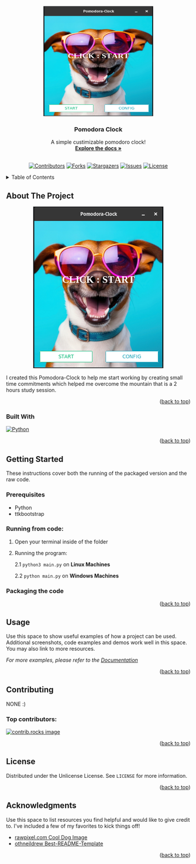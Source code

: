 <a id="readme-top"></a>

<!-- PROJECT LOGO -->
<br />
<div align="center">
  <a href="https://www.rawpixel.com/image/12053935/image-background-dog-face">
    <img src="images/final.png" alt="Logo" width="300" height="300">
  </a>

  <h3 align="center">Pomodora Clock</h3>

  <p align="center">
    A simple custimizable pomodoro clock!
    <br />
    <a href="https://github.com/Ryan-Goosen/Pomodora-Clock"><strong>Explore the docs »</strong></a>
    <br />
    <br />
  </p>
</div>


<div align="center">
<!-- Shields -->

  [![Contributors][contributors-shield]][contributors-url] [![Forks][forks-shield]][forks-url] [![Stargazers][stars-shield]][stars-url] [![Issues][issues-shield]][issues-url] [![License][license-shield]][license-url]

</div>

<!-- [![LinkedIn][linkedin-shield]][linkedin-url] -->


<!-- TABLE OF CONTENTS -->
<details>
  <summary>Table of Contents</summary>
  <ol>
    <li>
      <a href="#about-the-project">About The Project</a>
      <ul>
        <li><a href="#built-with">Built With</a></li>
      </ul>
    </li>
    <li>
      <a href="#getting-started">Getting Started</a>
      <ul>
        <li><a href="#prerequisites">Prerequisites</a></li>
        <li><a href="#installation">Installation</a></li>
      </ul>
    </li>
    <li><a href="#usage">Usage</a></li>
    <li><a href="#roadmap">Roadmap</a></li>
    <li><a href="#contributing">Contributing</a></li>
    <li><a href="#license">License</a></li>
    <li><a href="#contact">Contact</a></li>
    <li><a href="#acknowledgments">Acknowledgments</a></li>
  </ol>
</details>



<!-- ABOUT THE PROJECT -->
## About The Project

<div align="center">

![Product Name Screen Shot][product-screenshot]

</div>


I created this Pomodora-Clock to help me start working by creating small time commitments which helped me overcome the mountain that is a 2 hours study session.


<p align="right">(<a href="#readme-top">back to top</a>)</p>



### Built With

[![Python][Python]][Python]

<p align="right">(<a href="#readme-top">back to top</a>)</p>



<!-- GETTING STARTED -->
## Getting Started

These instructions cover both the running of the packaged version and the raw code.

### Prerequisites
- Python
- ttkbootstrap

### Running from code:
1. Open your terminal inside of the folder
2. Running the program:

   2.1 `python3 main.py` on **Linux Machines**

   2.2 `python main.py` on **Windows Machines** 

### Packaging the code

<p align="right">(<a href="#readme-top">back to top</a>)</p>



<!-- USAGE EXAMPLES -->
## Usage

Use this space to show useful examples of how a project can be used. Additional screenshots, code examples and demos work well in this space. You may also link to more resources.

_For more examples, please refer to the [Documentation](https://example.com)_

<p align="right">(<a href="#readme-top">back to top</a>)</p>


<!-- CONTRIBUTING -->
## Contributing

NONE :)

### Top contributors:
<a href="https://github.com/Ryan-Goosen/Pomodora-Clock/graphs/contributors">
  <img src="https://contrib.rocks/image?repo=Ryan-Goosen/Pomodora-Clock" alt="contrib.rocks image" />
</a>

<p align="right">(<a href="#readme-top">back to top</a>)</p>



<!-- LICENSE -->
## License

Distributed under the Unlicense License. See `LICENSE` for more information.

<p align="right">(<a href="#readme-top">back to top</a>)</p>


<!-- ACKNOWLEDGMENTS -->
## Acknowledgments

Use this space to list resources you find helpful and would like to give credit to. I've included a few of my favorites to kick things off!

* [rawpixel.com Cool Dog Image](https://www.rawpixel.com/image/12053935/image-background-dog-face)
* [othneildrew Best-README-Template](https://github.com/othneildrew/Best-README-Template)
<p align="right">(<a href="#readme-top">back to top</a>)</p>



<!-- MARKDOWN LINKS & IMAGES -->
<!-- https://www.markdownguide.org/basic-syntax/#reference-style-links -->
[contributors-shield]: https://img.shields.io/github/contributors/Ryan-Goosen/Pomodora-Clock.svg?style=for-the-badge
[contributors-url]: https://github.com/Ryan-Goosen/Pomodora-Clock/graphs/contributors
[forks-shield]: https://img.shields.io/github/forks/Ryan-Goosen/Pomodora-Clock.svg?style=for-the-badge
[forks-url]: https://github.com/Ryan-Goosen/Pomodora-Clock/network/members
[stars-shield]: https://img.shields.io/github/stars/Ryan-Goosen/Pomodora-Clock.svg?style=for-the-badge
[stars-url]: https://github.com/Ryan-Goosen/Pomodora-Clock/stargazers
[issues-shield]: https://img.shields.io/github/issues/Ryan-Goosen/Pomodora-Clock.svg?style=for-the-badge
[issues-url]: https://github.com/Ryan-Goosen/Pomodora-Clock/issues
[license-shield]: https://img.shields.io/github/license/Ryan-Goosen/Pomodora-Clock.svg?style=for-the-badge
[license-url]: https://github.com/Ryan-Goosen/Pomodora-Clock/blob/main/LICENSE
<!-- [linkedin-shield]: https://img.shields.io/badge/-LinkedIn-black.svg?style=for-the-badge&logo=linkedin&colorB=555
[linkedin-url]: https://linkedin.com/in/othneildrew -->
[product-screenshot]: images/final.png
[Python]: https://img.shields.io/badge/python-3670A0?style=for-the-badge&logo=python&logoColor=ffdd54

